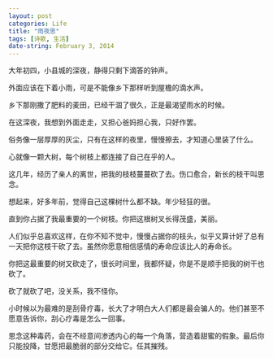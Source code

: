```yaml
---
layout: post
categories: Life
title: "雨夜思"
tags: [诗歌, 生活]
date-string: February 3, 2014
---
```


大年初四，小县城的深夜，静得只剩下滴答的钟声。

外面应该在下着小雨，可是不能像乡下那样听到屋檐的滴水声。

乡下那刚撒了肥料的麦田，已经干涸了很久，正是最渴望雨水的时候。

在这深夜，我想到外面走走，又担心爸妈担心我，只好作罢。

俗务像一层厚厚的灰尘，只有在这样的夜里，慢慢擦去，才知道心里装了什么。

心就像一颗大树，每个树枝上都连接了自己在乎的人。

这几年，经历了亲人的离世，把我的枝枝蔓蔓砍了去。伤口愈合，新长的枝干叫思念。

想起来，好多年前，觉得自己这棵树什么都不缺。年少轻狂的很。

直到你占据了我最重要的一个树枝。你把这根树叉长得茂盛，美丽。

人们似乎总喜欢这样，在你不知不觉中，慢慢占据你的枝头，似乎又算计好了总有一天把你这枝干砍了去。虽然你愿意相信感情的寿命应该比人的寿命长。

你把这最重要的树叉砍走了，很长时间里，我都怀疑，你是不是顺手把我的树干也砍了。

砍了就砍了吧，没关系，我不怪你。

小时候以为最难的是刮骨疗毒，长大了才明白大人们都是最会骗人的。他们甚至不愿意告诉你，刮心疗毒是怎么一回事。

思念这种毒药，会在不经意间渗透内心的每一个角落，营造着甜蜜的假象。最后你只能投降，甘愿把最脆弱的部分交给它。任其摧残。

